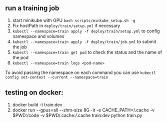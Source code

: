 ## run a training job

1. start minikube with GPU `bash scripts/minkube_setup.sh -g`
1. Fix hostPath in `deploy/train/setup.yml` if necessary
1. `kubectl --namespace=train apply -f deploy/train/setup.yml` to config namespace and volumes
1. `kubectl --namespace=train apply -f deploy/train/job.yml` to submit the job
1. `kubectl --namespace=train get pod` to check the status and the name of the pod
1. `kubectl --namespace=train logs <pod-name>`

To avoid passing the namespace on each command you can use `kubectl config set-context --current --namespace=train`

## testing on docker:
1. docker build -t train:dev .
1. docker run --gpus=all --shm-size 8G -it -e CACHE_PATH=/.cache -v $PWD:/code -v $PWD/.cache:/.cache train:dev python train.py